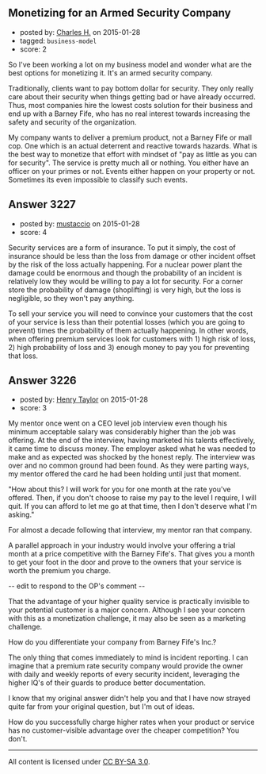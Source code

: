 ## Monetizing for an Armed Security Company

- posted by: [Charles H.](https://stackexchange.com/users/1712396/charles-h) on 2015-01-28
- tagged: `business-model`
- score: 2

So I've been working a lot on my business model and wonder what are the best options for monetizing it. It's an armed security company.

Traditionally, clients want to pay bottom dollar for security. They only really care about their security when things getting bad or have already occurred. Thus, most companies hire the lowest costs solution for their business and end up with a Barney Fife, who has no real interest towards increasing the safety and security of the organization.

My company wants to deliver a premium product, not a Barney Fife or mall cop. One which is an actual deterrent and reactive towards hazards. What is the best way to monetize that effort with mindset of "pay as little as you can for security". The service is pretty much all or nothing. You either have an officer on your primes or not. Events either happen on your property or not. Sometimes its even impossible to classify such events.


## Answer 3227

- posted by: [mustaccio](https://stackexchange.com/users/1270839/mustaccio) on 2015-01-28
- score: 4

Security services are a form of insurance. To put it simply, the cost of insurance should be less than the loss from damage or other incident offset by the risk of the loss actually happening. For a nuclear power plant the damage could be enormous and though the probability of an incident is relatively low they would be willing to pay a lot for security. For a corner store the probability of damage (shoplifting) is very high, but the loss is negligible, so they won't pay anything. 

To sell your service you will need to convince your customers that the cost of your service is less than their potential losses (which you are going to prevent) times the probability of them actually happening. In other words, when offering premium services look for customers with 1) high risk of loss, 2) high probability of loss and 3) enough money to pay you for preventing that loss. 


## Answer 3226

- posted by: [Henry Taylor](https://stackexchange.com/users/1734959/henry-taylor) on 2015-01-28
- score: 3

My mentor once went on a CEO level job interview even though his minimum acceptable salary was considerably higher than the job was offering.  At the end of the interview, having marketed his talents effectively, it came time to discuss money.  The employer asked what he was needed to make and as expected was shocked by the honest reply.  The interview was over and no common ground had been found.  As they were parting ways, my mentor offered the card he had been holding until just that moment.

"How about this?  I will work for you for one month at the rate you've offered.  Then, if you don't choose to raise my pay to the level I require, I will quit.  If you can afford to let me go at that time, then I don't deserve what I'm asking."

For almost a decade following that interview, my mentor ran that company.

A parallel approach in your industry would involve your offering a trial month at a price competitive with the Barney Fife's.  That gives you a month to get your foot in the door and prove to the owners that your service is worth the premium you charge.

-- edit to respond to the OP's comment --

That the advantage of your higher quality service is practically invisible to your potential customer is a major concern.  Although I see your concern with this as a monetization challenge, it may also be seen as a marketing challenge.  

How do you differentiate your company from Barney Fife's Inc.?

The only thing that comes immediately to mind is incident reporting.  I can imagine that a premium rate security company would provide the owner with daily and weekly reports of every security incident, leveraging the higher IQ's of their guards to produce better documentation.

I know that my original answer didn't help you and that I have now strayed quite far from your original question, but I'm out of ideas.  

How do you successfully charge higher rates when your product or service has no customer-visible advantage over the cheaper competition?  You don't.





---

All content is licensed under [CC BY-SA 3.0](https://creativecommons.org/licenses/by-sa/3.0/).
